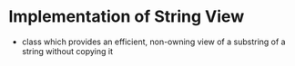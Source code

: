 # Implementation of String View
- class which provides an efficient, non-owning view of a substring of a string without copying it
